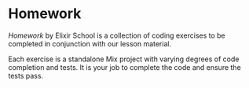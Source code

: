 # Homework

_Homework_ by Elixir School is a collection of coding exercises to be completed in conjunction with our lesson material.

Each exercise is a standalone Mix project with varying degrees of code completion and tests.
It is your job to complete the code and ensure the tests pass.

